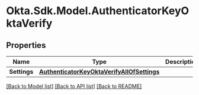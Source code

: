 # Okta.Sdk.Model.AuthenticatorKeyOktaVerify

## Properties

Name | Type | Description | Notes
------------ | ------------- | ------------- | -------------
**Settings** | [**AuthenticatorKeyOktaVerifyAllOfSettings**](AuthenticatorKeyOktaVerifyAllOfSettings.md) |  | [optional] 

[[Back to Model list]](../README.md#documentation-for-models) [[Back to API list]](../README.md#documentation-for-api-endpoints) [[Back to README]](../README.md)

